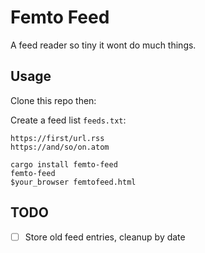 # Femto Feed

A feed reader so tiny it wont do much things.

## Usage

Clone this repo then:

Create a feed list `feeds.txt`:

```
https://first/url.rss
https://and/so/on.atom
```

```
cargo install femto-feed
femto-feed
$your_browser femtofeed.html
```

## TODO

 * [ ] Store old feed entries, cleanup by date
